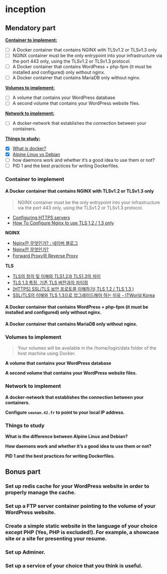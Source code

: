 # inception

## Mendatory part

[**Container to implement:**](#container-to-implement)
- [ ] A Docker container that contains NGINX with TLSv1.2 or TLSv1.3 only
- [ ] NGINX container must be the only entrypoint into your infrastructure via the port 443 only, using the TLSv1.2 or TLSv1.3 protocol.
- [ ] A Docker container that contains WordPress + php-fpm (it must be installed and configured) only without nginx.
- [ ] A Docker container that contains MariaDB only without nginx.

[**Volumes to implement:**](#volumes-to-implement)
- [ ] A volume that contains your WordPress database
- [ ] A second volume that contains your WordPress website files.

[**Network to implement:**](#network-to-implement)
- [ ] A docker-network that establishes the connection between your containers.

[**Things to study:**](#things-to-study)
- [x] [What is docker?](https://github.com/seungwonme/DevOps/tree/main/docker)
- [x] [Alpine Linux vs Debian](https://stackshare.io/stackups/alpine-linux-vs-debian)
- [ ] how daemons work and whether it’s a good idea to use them or not?
- [ ] PID 1 and the best practices for writing Dockerfiles.

### Container to implement

#### A Docker container that contains NGINX with TLSv1.2 or TLSv1.3 only
> NGINX container must be the only entrypoint into your infrastructure via the port 443 only, using the TLSv1.2 or TLSv1.3 protocol.
- [Configuring HTTPS servers](https://nginx.org/en/docs/http/configuring_https_servers.html)
- [How To Configure Nginx to use TLS 1.2 / 1.3 only](https://www.cyberciti.biz/faq/configure-nginx-to-use-only-tls-1-2-and-1-3/)

**NGINX**
- [Nginx란 무엇인가? : 네이버 블로그](https://blog.naver.com/gi_balja/223028077537)
- [Nginx란 무엇인가?](https://dkswnkk.tistory.com/513)
- [Forward Proxy와 Reverse Proxy](https://dkswnkk.tistory.com/506?category=551275)

**TLS**
- [TLS의 정의 및 이해와 TLS1.2과 TLS1.3의 차이](https://sym312.tistory.com/14)
- [TLS 1.3 특징, 기존 TLS 버전과의 차이점](https://blog.naver.com/PostView.nhn?blogId=cr0sscert&logNo=221706613801)
- [[HTTPS] SSL/TLS 보안 프로토콜 이해하기( TLS 1.2 / TLS 1.3 )](https://aday7.tistory.com/entry/HTTPS-SSLTLS-%EB%B3%B4%EC%95%88-%ED%94%84%EB%A1%9C%ED%86%A0%EC%BD%9C-%EC%9D%B4%ED%95%B4%ED%95%98%EA%B8%B0-TLS-12-TLS-13)
- [SSL/TLS의 이해와 TLS 1.3으로 업그레이드해야 하는 이유 - ITWorld Korea](https://www.itworld.co.kr/news/113007)

#### A Docker container that contains WordPress + php-fpm (it must be installed and configured) only without nginx.

#### A Docker container that contains MariaDB only without nginx.

### Volumes to implement
> Your volumes will be available in the /home/login/data folder of the host machine using Docker.

**A volume that contains your WordPress database**

**A second volume that contains your WordPress website files.**

### Network to implement
**A docker-network that establishes the connection between your containers.**

**Configure `seunan.42.fr` to point to your local IP address.**

### Things to study
**What is the difference between Alpine Linux and Debian?**

**How daemons work and whether it’s a good idea to use them or not?**

**PID 1 and the best practices for writing Dockerfiles.**

## Bonus part

### Set up redis cache for your WordPress website in order to properly manage the cache.

### Set up a FTP server container pointing to the volume of your WordPress website.

### Create a simple static website in the language of your choice except PHP (Yes, PHP is excluded!). For example, a showcase site or a site for presenting your resume.

### Set up Adminer.

### Set up a service of your choice that you think is useful.
